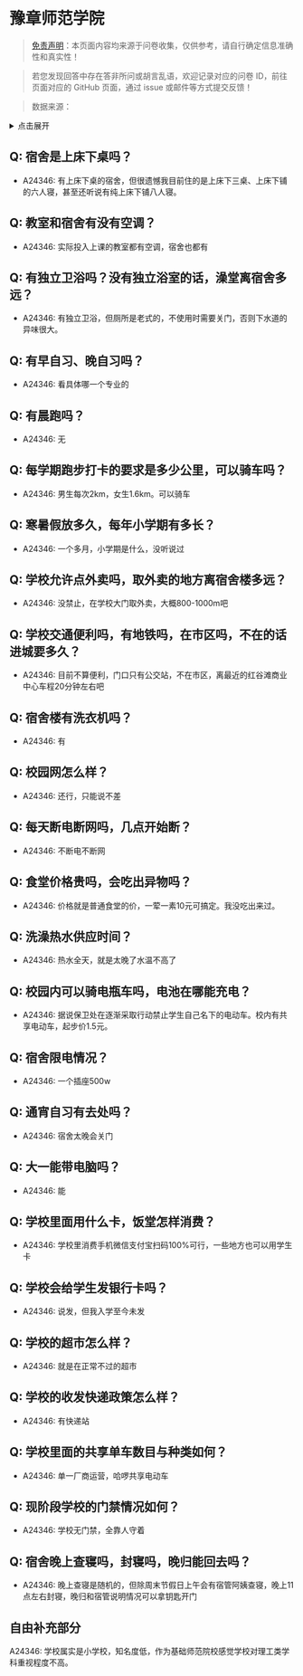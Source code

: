 # 豫章师范学院

> [免责声明](https://colleges.chat/#_3)：本页面内容均来源于问卷收集，仅供参考，请自行确定信息准确性和真实性！

> 若您发现回答中存在答非所问或胡言乱语，欢迎记录对应的问卷 ID，前往页面对应的 GitHub 页面，通过 issue 或邮件等方式提交反馈！

> 数据来源：

<details><summary>点击展开</summary>
<ul>
<li>A24346: 匿名 (2024 年 06 月)</li>
</ul>
</details>

## Q: 宿舍是上床下桌吗？

- A24346: 有上床下桌的宿舍，但很遗憾我目前住的是上床下三桌、上床下铺的六人寝，甚至还听说有纯上床下铺八人寝。

## Q: 教室和宿舍有没有空调？

- A24346: 实际投入上课的教室都有空调，宿舍也都有

## Q: 有独立卫浴吗？没有独立浴室的话，澡堂离宿舍多远？

- A24346: 有独立卫浴，但厕所是老式的，不使用时需要关门，否则下水道的异味很大。

## Q: 有早自习、晚自习吗？

- A24346: 看具体哪一个专业的

## Q: 有晨跑吗？

- A24346: 无

## Q: 每学期跑步打卡的要求是多少公里，可以骑车吗？

- A24346: 男生每次2km，女生1.6km。可以骑车

## Q: 寒暑假放多久，每年小学期有多长？

- A24346: 一个多月，小学期是什么，没听说过

## Q: 学校允许点外卖吗，取外卖的地方离宿舍楼多远？

- A24346: 没禁止，在学校大门取外卖，大概800-1000m吧

## Q: 学校交通便利吗，有地铁吗，在市区吗，不在的话进城要多久？

- A24346: 目前不算便利，门口只有公交站，不在市区，离最近的红谷滩商业中心车程20分钟左右吧

## Q: 宿舍楼有洗衣机吗？

- A24346: 有

## Q: 校园网怎么样？

- A24346: 还行，只能说不差

## Q: 每天断电断网吗，几点开始断？

- A24346: 不断电不断网

## Q: 食堂价格贵吗，会吃出异物吗？

- A24346: 价格就是普通食堂的价，一荤一素10元可搞定。我没吃出来过。

## Q: 洗澡热水供应时间？

- A24346: 热水全天，就是太晚了水温不高了

## Q: 校园内可以骑电瓶车吗，电池在哪能充电？

- A24346: 据说保卫处在逐渐采取行动禁止学生自己名下的电动车。校内有共享电动车，起步价1.5元。

## Q: 宿舍限电情况？

- A24346: 一个插座500w

## Q: 通宵自习有去处吗？

- A24346: 宿舍太晚会关门

## Q: 大一能带电脑吗？

- A24346: 能

## Q: 学校里面用什么卡，饭堂怎样消费？

- A24346: 学校里消费手机微信支付宝扫码100%可行，一些地方也可以用学生卡

## Q: 学校会给学生发银行卡吗？

- A24346: 说发，但我入学至今未发

## Q: 学校的超市怎么样？

- A24346: 就是在正常不过的超市

## Q: 学校的收发快递政策怎么样？

- A24346: 有快递站

## Q: 学校里面的共享单车数目与种类如何？

- A24346: 单一厂商运营，哈啰共享电动车

## Q: 现阶段学校的门禁情况如何？

- A24346: 学校无门禁，全靠人守着

## Q: 宿舍晚上查寝吗，封寝吗，晚归能回去吗？

- A24346: 晚上查寝是随机的，但除周末节假日上午会有宿管阿姨查寝，晚上11点左右封寝，晚归和宿管说明情况可以拿钥匙开门

## 自由补充部分

A24346: 学校属实是小学校，知名度低，作为基础师范院校感觉学校对理工类学科重视程度不高。